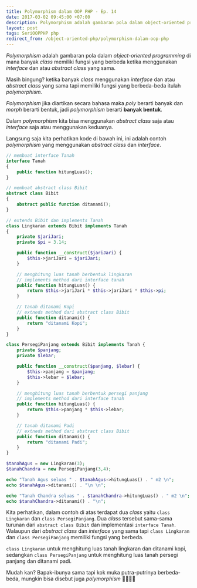```yaml
---
title: Polymorphism dalam OOP PHP - Ep. 14
date: 2017-03-02 09:45:00 +07:00
description: Polymorphism adalah gambaran pola dalam object-oriented programming di mana banyak class memiliki fungsi yang berbeda ketika menggunakan interface dan atau abstract class yang sama.
layout: post
tags: SeriOOPPHP php
redirect_from: /object-oriented-php/polymorphism-dalam-oop-php
---
```


_Polymorphism_ adalah gambaran pola dalam _object-oriented programming_ di mana banyak _class_ memiliki fungsi yang berbeda ketika menggunakan _interface_ dan atau _abstract class_ yang sama.

Masih bingung? ketika banyak _class_ menggunakan _interface_ dan atau _abstract class_ yang sama tapi memiliki fungsi yang berbeda-beda itulah _polymorphism_.

_Polymorphism_ jika diartikan secara bahasa maka _poly_ berarti banyak dan _morph_ berarti bentuk, jadi _polymorphism_ berarti **banyak bentuk**.

Dalam _polymorphism_ kita bisa menggunakan _abstract class_ saja atau _interface_ saja atau menggunakan keduanya.

Langsung saja kita perhatikan kode di bawah ini, ini adalah contoh _polymorphism_ yang menggunakan _abstract class_ dan _interface_.

```php
// membuat interface Tanah
interface Tanah
{
    public function hitungLuas();
}

// membuat abstract class Bibit
abstract class Bibit
{
    abstract public function ditanami();
}

// extends Bibit dan implements Tanah
class Lingkaran extends Bibit implements Tanah
{
    private $jariJari;
    private $pi = 3.14;

    public function __construct($jariJari) {
        $this->jariJari = $jariJari;
    }

    // menghitung luas tanah berbentuk lingkaran
    // implements method dari interface tanah
    public function hitungLuas() {
        return $this->jariJari * $this->jariJari * $this->pi;
    }

    // tanah ditanami Kopi
    // extneds method dari abstract class Bibit
    public function ditanami() {
        return "ditanami Kopi";
    }
}

class PersegiPanjang extends Bibit implements Tanah {
    private $panjang;
    private $lebar;

    public function __construct($panjang, $lebar) {
        $this->panjang = $panjang;
        $this->lebar = $lebar;
    }

    // menghitung luas tanah berbentuk persegi panjang
    // implements method dari interface tanah
    public function hitungLuas() {
        return $this->panjang * $this->lebar;
    }

    // tanah ditanami Padi
    // extneds method dari abstract class Bibit
    public function ditanami() {
        return "ditanami Padi";
    }
}

$tanahAgus = new Lingkaran(3);
$tanahChandra = new PersegiPanjang(3,4);

echo "Tanah Agus seluas " . $tanahAgus->hitungLuas() . " m2 \n";
echo $tanahAgus->ditanami() . "\n \n";

echo "Tanah Chandra seluas " . $tanahChandra->hitungLuas() . " m2 \n";
echo $tanahChandra->ditanami() . "\n";
```

Kita perhatikan, dalam contoh di atas terdapat dua _class_ yaitu `class Lingkaran` dan `class PersegiPanjang`. Dua _class_ tersebut sama-sama turunan dari `abstract class Bibit` dan implementasi `interface Tanah`. Walaupun dari _abstract class_ dan _interface_ yang sama tapi `class Lingkaran` dan `class PersegiPanjang` memiliki fungsi yang berbeda.

`class Lingkaran` untuk menghitung luas tanah lingkaran dan ditanami kopi, sedangkan `class PersegiPanjang` untuk menghitung luas tanah persegi panjang dan ditanami padi.

Mudah kan? Bapak-ibunya sama tapi kok muka putra-putrinya berbeda-beda, mungkin bisa disebut juga _polymorphism_ 👨‍👩‍👧‍👦
